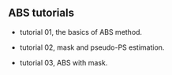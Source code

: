 ## ABS tutorials

- tutorial 01, the basics of ABS method.

- tutorial 02, mask and pseudo-PS estimation.

- tutorial 03, ABS with mask.
